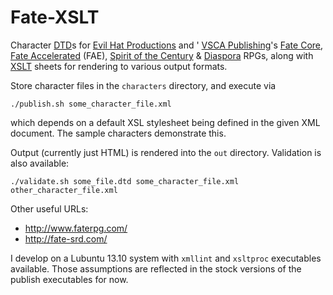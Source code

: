 Fate-XSLT
=========

Character
[DTD](http://www.w3.org/TR/xhtml1/dtds.html)s for
[Evil Hat Productions](http://evilhat.com/) and '
[VSCA Publishing](http://vsca.ca/)'s
[Fate Core](http://www.evilhat.com/home/fate-core/),
[Fate Accelerated](http://www.evilhat.com/home/fae/) (FAE),
[Spirit of the Century](http://www.evilhat.com/home/spirit-of-the-century-2/) &amp;
[Diaspora](http://www.vsca.ca/Diaspora/) RPGs, along with
[XSLT](http://www.w3.org/TR/xslt) sheets for rendering to various output formats.

Store character files in the `characters` directory, and execute via

    ./publish.sh some_character_file.xml

which depends on a default XSL stylesheet being defined in the given XML document.
The sample characters demonstrate this.

Output (currently just HTML) is rendered into the `out` directory.
Validation is also available:

    ./validate.sh some_file.dtd some_character_file.xml other_character_file.xml

Other useful URLs:
- http://www.faterpg.com/
- http://fate-srd.com/

I develop on a Lubuntu 13.10 system with `xmllint` and `xsltproc` executables
available. Those assumptions are reflected in the stock versions of the publish
executables for now.
